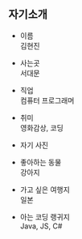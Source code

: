 ## 자기소개 
- 이름   
김현진  
- 사는곳  
서대문
- 직업  
컴퓨터 프로그래머
- 취미  
영화감상, 코딩  
- 자기 사진  

- 좋아하는 동물  
강아지
- 가고 싶은 여행지  
일본

- 아는 코딩 랭귀지  
Java, JS, C#
